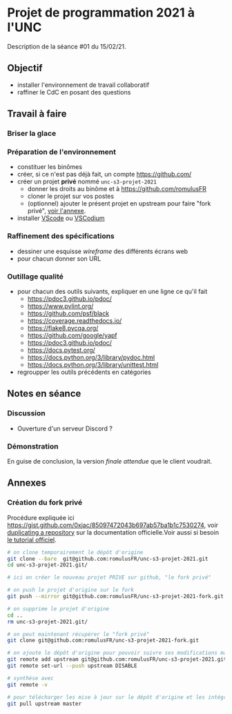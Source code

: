 Projet de programmation 2021 à l'UNC
====================================

Description de la séance #01 du 15/02/21.

Objectif
--------

* installer l'environnement de travail collaboratif
* raffiner le CdC en posant des questions

Travail à faire
---------------

### Briser la glace

### Préparation de l'environnement

* constituer les binômes
* créer, si ce n'est pas déjà fait, un compte <https://github.com/>
* créer un projet **privé** nommé `unc-s3-projet-2021`
  - donner les droits au binôme et à <https://github.com/romulusFR>
  - cloner le projet sur vos postes
  - (optionnel) ajouter le présent projet en upstream pour faire "fork privé", [voir l'annexe](#création-du-fork-privé).
* installer [VScode](https://code.visualstudio.com/) ou [VSCodium](https://vscodium.com/)

### Raffinement des spécifications

* dessiner une esquisse _wireframe_ des différents écrans web
* pour chacun donner son URL

### Outillage qualité

* pour chacun des outils suivants, expliquer en une ligne ce qu'il fait
  - <https://pdoc3.github.io/pdoc/>
  - <https://www.pylint.org/>
  - <https://github.com/psf/black>
  - <https://coverage.readthedocs.io/>
  - <https://flake8.pycqa.org/>
  - <https://github.com/google/yapf>
  - <https://pdoc3.github.io/pdoc/>
  - <https://docs.pytest.org/>
  - <https://docs.python.org/3/library/pydoc.html>
  - <https://docs.python.org/3/library/unittest.html>
* regroupper les outils précédents en catégories

Notes en séance
---------------

### Discussion

* Ouverture d'un serveur Discord ?

### Démonstration

En guise de conclusion, la version _finale attendue_ que le client voudrait.

Annexes
-------

### Création du fork privé

Procédure expliquée ici <https://gist.github.com/0xjac/85097472043b697ab57ba1b1c7530274>, voir [duplicating a repository](https://docs.github.com/en/github/creating-cloning-and-archiving-repositories/duplicating-a-repository) sur la documentation officielle.Voir aussi si besoin [le tutorial officiel](https://www.atlassian.com/git/tutorials/syncing/git-fetch).

```bash
# on clone temporairement le dépôt d'origine
git clone --bare  git@github.com:romulusFR/unc-s3-projet-2021.git
cd unc-s3-projet-2021.git/

# ici on créer le nouveau projet PRIVE sur github, "le fork privé"

# on push le projet d'origine sur le fork
git push --mirror git@github.com:romulusFR/unc-s3-projet-2021-fork.git

# on supprime le projet d'origine
cd ..
rm unc-s3-projet-2021.git/

# on peut maintenant récupérer le "fork privé"
git clone git@github.com:romulusFR/unc-s3-projet-2021-fork.git

# on ajoute le dépôt d'origine pour pouvoir suivre ses modifications mais en interdisant les écritures
git remote add upstream git@github.com:romulusFR/unc-s3-projet-2021.git
git remote set-url --push upstream DISABLE

# synthèse avec
git remote -v

# pour télécharger les mise à jour sur le dépôt d'origine et les intégrer
git pull upstream master
```
